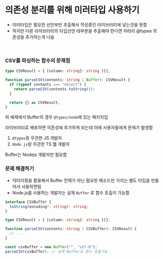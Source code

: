 # 의존성 분리를 위해 미러타입 사용하기

- 미러타입은 필요한 선언부만 추출해서 작성중인 라이브러리에 넣는것을 뜻함
- 하지만 다른 라이브러리의 타입선언 대부분을 추출해야 한다면 차라리 @types 의존성을 추가하는게 나음

<br>

### CSV를 파싱하는 함수의 문제점

```ts
type CSVResult = { [column: string]: string }[];

function parseCSV(contents: string | Buffer): CSVResult {
  if (typeof contents === "object") {
    return parseCSV(contents.toString());
  }

  return {} as CSVResult;
}
```

위 예제에서 Buffer의 경우 `@types/node`에 있는 패키지임

라이브러리로 배포하면 의존성에 추가하게 되는데 아래 사용자들에게 문제가 발생함

1. `@types`랑 무관한 JS 개발자
2. `Node.js`랑 무관한 TS 웹 개발자

Buffer는 Nodejs 개발자만 필요함

### 문제 해결하기

- 덕타이핑을 활용해서 Buffer 전체가 아닌 필요한 메소드만 가지는 별도 타입을 만들어서 사용하면됨
- Node.js를 사용하는 개발자는 실제 `Buffer` 로 함수 호출이 가능함

```ts
interface CSVBuffer {
  toString(encoding?: string): string;
}

type CSVResult = { [column: string]: string }[];

function parseCSV(contents: string | CSVBuffer): CSVResult {
  // ...
}

const csvBuffer = new Buffer("", "utf-8");
parseCSV(csvBuffer); // 실제 Buffer로 함수 호출가능
```
